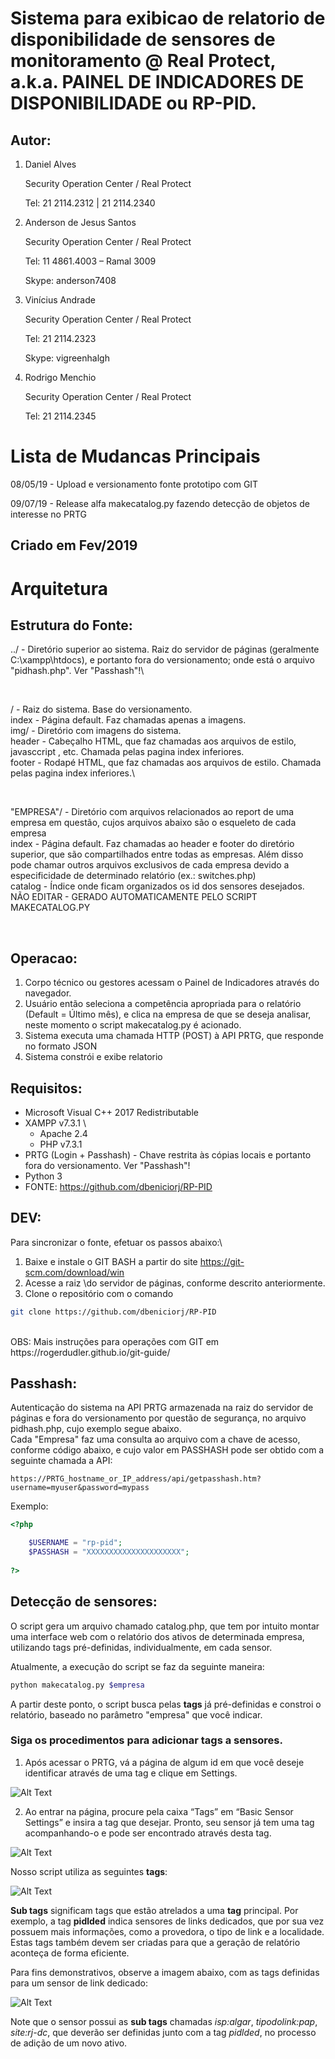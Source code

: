 # Sistema para exibicao de relatorio de disponibilidade de sensores de monitoramento @ Real Protect, a.k.a. PAINEL DE INDICADORES DE DISPONIBILIDADE ou RP-PID.
## Autor: 
1. Daniel Alves

    Security Operation Center / Real Protect

    Tel: 21 2114.2312 | 21 2114.2340
    
2. Anderson de Jesus Santos

    Security Operation Center / Real Protect

    Tel: 11 4861.4003 – Ramal 3009

    Skype: anderson7408
    
3. Vinícius Andrade

    Security Operation Center / Real Protect

    Tel: 21 2114.2323

    Skype: vigreenhalgh
    
4. Rodrigo Menchio

    Security Operation Center / Real Protect

    Tel: 21 2114.2345


    

# Lista de Mudancas Principais
08/05/19 - Upload e versionamento fonte prototipo com GIT

09/07/19 - Release alfa makecatalog.py fazendo detecção de objetos de interesse no PRTG

## Criado em Fev/2019
# Arquitetura

## Estrutura do Fonte:

../             -   Diretório superior ao sistema. Raiz do servidor de páginas (geralmente C:\xampp\htdocs), e portanto fora do versionamento; onde está o arquivo "pidhash.php". Ver "Passhash"!\

<br/>

/               -   Raiz do sistema. Base do versionamento.\
index           -   Página default. Faz chamadas apenas a imagens.\
img/             -   Diretório com imagens do sistema.\
header          -   Cabeçalho HTML, que faz chamadas aos arquivos de estilo, javasccript , etc. Chamada pelas pagina index inferiores.\
footer          -   Rodapé HTML, que faz chamadas aos arquivos de estilo. Chamada pelas pagina index inferiores.\

<br/>


"EMPRESA"/      -   Diretório com arquivos relacionados ao report de uma empresa em questão, cujos arquivos abaixo são o esqueleto de cada empresa\
index           -   Página default. Faz chamadas ao header e footer do diretório superior, que são compartilhados entre todas as empresas. Além disso pode chamar outros arquivos exclusivos de cada empresa devido a especificidade de determinado relatório (ex.: switches.php)\
catalog         -   Índice onde ficam organizados os id dos sensores desejados. NÃO EDITAR - GERADO AUTOMATICAMENTE PELO SCRIPT MAKECATALOG.PY

<br/>

## Operacao:
1. Corpo técnico ou gestores acessam o Painel de Indicadores através do navegador.
2. Usuário então seleciona a competência apropriada para o relatório (Default = Último mês), e clica na empresa de que se deseja analisar, neste momento o script makecatalog.py é acionado.
3. Sistema executa uma chamada HTTP (POST) à API PRTG, que responde no formato JSON
4. Sistema constrói e exibe relatorio


## Requisitos:
+ Microsoft Visual C++ 2017 Redistributable
+ XAMPP v7.3.1 \
    * Apache 2.4
    * PHP v7.3.1
+ PRTG (Login + Passhash) - Chave restrita às cópias locais e portanto fora do versionamento. Ver "Passhash"!
+ Python 3
+ FONTE: https://github.com/dbeniciorj/RP-PID 


## DEV:
Para sincronizar o fonte, efetuar os passos abaixo:\
1. Baixe e instale o GIT BASH a partir do site  https://git-scm.com/download/win 
2. Acesse a raiz \do servidor de páginas, conforme descrito anteriormente.
3. Clone o repositório com o comando
```bash
git clone https://github.com/dbeniciorj/RP-PID
```
<br/>    
OBS: Mais instruções para operações com GIT em https://rogerdudler.github.io/git-guide/ 


## Passhash:
Autenticação do sistema na API PRTG armazenada na raiz do servidor de páginas e fora do versionamento por questão de segurança, no arquivo pidhash.php, cujo exemplo segue abaixo.\
Cada "Empresa" faz uma consulta ao arquivo com a chave de acesso, conforme código abaixo, e cujo valor em PASSHASH pode ser obtido com a seguinte chamada a API:
```
https://PRTG_hostname_or_IP_address/api/getpasshash.htm?username=myuser&password=mypass 
```

Exemplo:
```php
<?php	

	$USERNAME = "rp-pid";
	$PASSHASH = "XXXXXXXXXXXXXXXXXXXXX";
	
?>
```

## Detecção de sensores:

O script gera um arquivo chamado catalog.php, que tem por intuito montar uma interface web com o relatório dos ativos de determinada empresa, utilizando tags pré-definidas, individualmente, em cada sensor.

Atualmente, a execução do script se faz da seguinte maneira:

```bash
python makecatalog.py $empresa
```

A partir deste ponto, o script busca pelas **tags** já pré-definidas e constroi o relatório, baseado no parâmetro "empresa" que você indicar.

### Siga os procedimentos para adicionar **tags** a sensores.

1. Após acessar o PRTG, vá a página de algum id em que você deseje identificar através de uma tag e clique em Settings.

![Alt Text](https://i.ibb.co/sH9znNh/settings.png)

2. Ao entrar na página, procure pela caixa “Tags” em “Basic Sensor Settings” e insira a tag que desejar. Pronto, seu sensor já tem uma tag acompanhando-o e pode ser encontrado através desta tag.

![Alt Text](https://i.ibb.co/QcK9p1w/tags.png)

Nosso script utiliza as seguintes **tags**:

![Alt Text](https://i.ibb.co/qFCM3HJ/capture.png)

**Sub tags** significam tags que estão atrelados a uma **tag** principal. Por exemplo, a tag **pidlded** indica sensores de links dedicados, que por sua vez possuem mais informações, como a provedora, o tipo de link e a localidade. Estas tags também devem ser criadas para que a geração de relatório aconteça de forma eficiente. 

Para fins demonstrativos, observe a imagem abaixo, com as tags definidas para um sensor de link dedicado:

![Alt Text](https://i.ibb.co/gSGDbbM/capture.png)

Note que o sensor possui as **sub tags** chamadas *isp:algar*, *tipodolink:pap*, *site:rj-dc*, que deverão ser definidas junto com a tag *pidlded*, no processo de adição de um novo ativo.





